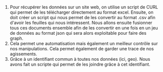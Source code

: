 1. Pour récupérer les données sur un site web, on utilise un script de CURL qui permet de les télécharger directement au format excel. Ensuite, on doit créer un script qui nous permet de les convertir au format .csv afin d'avoir les feuilles qui nous intéressent. Nous allons ensuite fusionner tous ces documents ensemble afin de les convertir en une fois en un jeu de données au format json qui sera alors exploitable pour faire des graph.
2. Cela permet une automatisation mais également un meilleur contrôle sur nos manipulations. Cela permet également de garder une trace de nos agissements.
3. Grâce à un identifiant commun à toutes nos données (ici, geo). Nous avons fait un scripte qui permet de les joindre grâce à cet identifiant.
